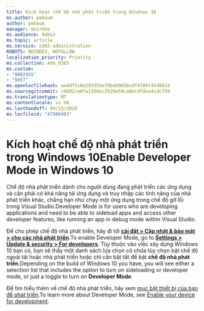```yaml
---
title: Kích hoạt chế độ nhà phát triển trong Windows 10
ms.author: pebaum
author: pebaum
manager: mnirkhe
ms.audience: Admin
ms.topic: article
ms.service: o365-administration
ROBOTS: NOINDEX, NOFOLLOW
localization_priority: Priority
ms.collection: Adm_O365
ms.custom:
- "9002955"
- "5657"
ms.openlocfilehash: aa4d75c6e293355ef0bdd965bcdf4789f4548624
ms.sourcegitcommit: c6692ce0fa1358ec3529e59ca0ecdfdea4cdc759
ms.translationtype: MT
ms.contentlocale: vi-VN
ms.lasthandoff: 09/15/2020
ms.locfileid: "47806493"
---
```

# <a name="enable-developer-mode-in-windows-10"></a><span data-ttu-id="af04b-102">Kích hoạt chế độ nhà phát triển trong Windows 10</span><span class="sxs-lookup"><span data-stu-id="af04b-102">Enable Developer Mode in Windows 10</span></span>

<span data-ttu-id="af04b-103">Chế độ nhà phát triển dành cho người dùng đang phát triển các ứng dụng và cần phải có khả năng tải ứng dụng và truy nhập các tính năng của nhà phát triển khác, chẳng hạn như chạy một ứng dụng trong chế độ gỡ lỗi trong Visual Studio.</span><span class="sxs-lookup"><span data-stu-id="af04b-103">Developer Mode is for users who are developing applications and need to be able to sideload apps and access other developer features, like running an app in debug mode within Visual Studio.</span></span>

<span data-ttu-id="af04b-104">Để cho phép chế độ nhà phát triển, hãy đi tới **[cài đặt > Cập nhật & bảo mật > cho các nhà phát triển](ms-settings:developers?activationSource=GetHelp)**.</span><span class="sxs-lookup"><span data-stu-id="af04b-104">To enable Developer Mode, go to **[Settings > Update & security > For developers](ms-settings:developers?activationSource=GetHelp)**.</span></span> <span data-ttu-id="af04b-105">Tùy thuộc vào việc xây dựng Windows 10 bạn có, bạn sẽ thấy một danh sách lựa chọn có chứa tùy chọn bật chế độ ngoài tải hoặc nhà phát triển hoặc chỉ cần bật tắt để bật **chế độ nhà phát triển**.</span><span class="sxs-lookup"><span data-stu-id="af04b-105">Depending on the build of Windows 10 you have, you will see either a selection list that includes the option to turn on sideloading or developer mode, or just a toggle to turn on **Developer Mode**.</span></span>

<span data-ttu-id="af04b-106">Để tìm hiểu thêm về chế độ nhà phát triển, hãy xem [mục bật thiết bị của bạn để phát triển](https://docs.microsoft.com/windows/uwp/get-started/enable-your-device-for-development).</span><span class="sxs-lookup"><span data-stu-id="af04b-106">To learn more about Developer Mode, see [Enable your device for development](https://docs.microsoft.com/windows/uwp/get-started/enable-your-device-for-development).</span></span>
